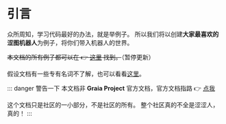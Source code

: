 # 引言

众所周知，学习代码最好的办法，就是举例子。
所以我们将以创建**大家最喜欢的涩图机器人**为例子，将你们带入机器人的世界。

~~本文档的所有例子都可以在 :point_right: [这里](https://github.com/GraiaCommunity/EroEroBot) 找到。~~（暂停更新）

假设文档有一些专有名词不了解，也可以看看[这里](./terms)。

::: danger 警告一下
本文档非 **Graia Project** 官方文档，官方文档指路
:point_right: [点我](https://graia.cn)

这个文档只是社区的一小部分，不是社区的所有。
整个社区真的不全是涩涩人，真的！
:::
